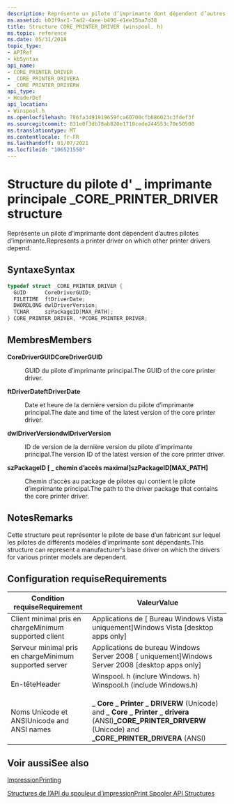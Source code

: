 ```yaml
---
description: Représente un pilote d’imprimante dont dépendent d’autres pilotes d’imprimante.
ms.assetid: b03f9ac1-7ad2-4aee-b496-e1ee15ba7d38
title: Structure CORE_PRINTER_DRIVER (winspool. h)
ms.topic: reference
ms.date: 05/31/2018
topic_type:
- APIRef
- kbSyntax
api_name:
- CORE_PRINTER_DRIVER
- _CORE_PRINTER_DRIVERA
- _CORE_PRINTER_DRIVERW
api_type:
- HeaderDef
api_location:
- Winspool.h
ms.openlocfilehash: 786fa3491919659fca60700cfb086023c3fdef3f
ms.sourcegitcommit: 831e8f3db78ab820e1710cede244553c70e50500
ms.translationtype: MT
ms.contentlocale: fr-FR
ms.lasthandoff: 01/07/2021
ms.locfileid: "106521558"
---
```

# <a name="core_printer_driver-structure"></a><span data-ttu-id="db81c-103">Structure du pilote d' \_ imprimante principale \_</span><span class="sxs-lookup"><span data-stu-id="db81c-103">CORE\_PRINTER\_DRIVER structure</span></span>

<span data-ttu-id="db81c-104">Représente un pilote d’imprimante dont dépendent d’autres pilotes d’imprimante.</span><span class="sxs-lookup"><span data-stu-id="db81c-104">Represents a printer driver on which other printer drivers depend.</span></span>

## <a name="syntax"></a><span data-ttu-id="db81c-105">Syntaxe</span><span class="sxs-lookup"><span data-stu-id="db81c-105">Syntax</span></span>


```C++
typedef struct _CORE_PRINTER_DRIVER {
  GUID      CoreDriverGUID;
  FILETIME  ftDriverDate;
  DWORDLONG dwlDriverVersion;
  TCHAR     szPackageID[MAX_PATH];
} CORE_PRINTER_DRIVER, *PCORE_PRINTER_DRIVER;
```



## <a name="members"></a><span data-ttu-id="db81c-106">Membres</span><span class="sxs-lookup"><span data-stu-id="db81c-106">Members</span></span>

<dl> <dt>

<span data-ttu-id="db81c-107">**CoreDriverGUID**</span><span class="sxs-lookup"><span data-stu-id="db81c-107">**CoreDriverGUID**</span></span>
</dt> <dd>

<span data-ttu-id="db81c-108">GUID du pilote d’imprimante principal.</span><span class="sxs-lookup"><span data-stu-id="db81c-108">The GUID of the core printer driver.</span></span>

</dd> <dt>

<span data-ttu-id="db81c-109">**ftDriverDate**</span><span class="sxs-lookup"><span data-stu-id="db81c-109">**ftDriverDate**</span></span>
</dt> <dd>

<span data-ttu-id="db81c-110">Date et heure de la dernière version du pilote d’imprimante principal.</span><span class="sxs-lookup"><span data-stu-id="db81c-110">The date and time of the latest version of the core printer driver.</span></span>

</dd> <dt>

<span data-ttu-id="db81c-111">**dwlDriverVersion**</span><span class="sxs-lookup"><span data-stu-id="db81c-111">**dwlDriverVersion**</span></span>
</dt> <dd>

<span data-ttu-id="db81c-112">ID de version de la dernière version du pilote d’imprimante principal.</span><span class="sxs-lookup"><span data-stu-id="db81c-112">The version ID of the latest version of the core printer driver.</span></span>

</dd> <dt>

<span data-ttu-id="db81c-113">**szPackageID \[ \_ chemin d’accès maximal\]**</span><span class="sxs-lookup"><span data-stu-id="db81c-113">**szPackageID\[MAX\_PATH\]**</span></span>
</dt> <dd>

<span data-ttu-id="db81c-114">Chemin d’accès au package de pilotes qui contient le pilote d’imprimante principal.</span><span class="sxs-lookup"><span data-stu-id="db81c-114">The path to the driver package that contains the core printer driver.</span></span>

</dd> </dl>

## <a name="remarks"></a><span data-ttu-id="db81c-115">Notes</span><span class="sxs-lookup"><span data-stu-id="db81c-115">Remarks</span></span>

<span data-ttu-id="db81c-116">Cette structure peut représenter le pilote de base d’un fabricant sur lequel les pilotes de différents modèles d’imprimante sont dépendants.</span><span class="sxs-lookup"><span data-stu-id="db81c-116">This structure can represent a manufacturer's base driver on which the drivers for various printer models are dependent.</span></span>

## <a name="requirements"></a><span data-ttu-id="db81c-117">Configuration requise</span><span class="sxs-lookup"><span data-stu-id="db81c-117">Requirements</span></span>



| <span data-ttu-id="db81c-118">Condition requise</span><span class="sxs-lookup"><span data-stu-id="db81c-118">Requirement</span></span> | <span data-ttu-id="db81c-119">Valeur</span><span class="sxs-lookup"><span data-stu-id="db81c-119">Value</span></span> |
|-------------------------------------|-----------------------------------------------------------------------------------------------------------|
| <span data-ttu-id="db81c-120">Client minimal pris en charge</span><span class="sxs-lookup"><span data-stu-id="db81c-120">Minimum supported client</span></span><br/> | <span data-ttu-id="db81c-121">Applications de \[ Bureau Windows Vista uniquement\]</span><span class="sxs-lookup"><span data-stu-id="db81c-121">Windows Vista \[desktop apps only\]</span></span><br/>                                                            |
| <span data-ttu-id="db81c-122">Serveur minimal pris en charge</span><span class="sxs-lookup"><span data-stu-id="db81c-122">Minimum supported server</span></span><br/> | <span data-ttu-id="db81c-123">Applications de bureau Windows Server 2008 \[ uniquement\]</span><span class="sxs-lookup"><span data-stu-id="db81c-123">Windows Server 2008 \[desktop apps only\]</span></span><br/>                                                      |
| <span data-ttu-id="db81c-124">En-tête</span><span class="sxs-lookup"><span data-stu-id="db81c-124">Header</span></span><br/>                   | <dl> <span data-ttu-id="db81c-125"><dt>Winspool. h (inclure Windows. h)</dt></span><span class="sxs-lookup"><span data-stu-id="db81c-125"><dt>Winspool.h (include Windows.h)</dt></span></span> </dl> |
| <span data-ttu-id="db81c-126">Noms Unicode et ANSI</span><span class="sxs-lookup"><span data-stu-id="db81c-126">Unicode and ANSI names</span></span><br/>   | <span data-ttu-id="db81c-127">**\_ Core \_ Printer \_ DRIVERW** (Unicode) and **\_ Core \_ Printer \_ drivera** (ANSI)</span><span class="sxs-lookup"><span data-stu-id="db81c-127">**\_CORE\_PRINTER\_DRIVERW** (Unicode) and **\_CORE\_PRINTER\_DRIVERA** (ANSI)</span></span><br/>                 |



## <a name="see-also"></a><span data-ttu-id="db81c-128">Voir aussi</span><span class="sxs-lookup"><span data-stu-id="db81c-128">See also</span></span>

<dl> <dt>

[<span data-ttu-id="db81c-129">Impression</span><span class="sxs-lookup"><span data-stu-id="db81c-129">Printing</span></span>](printdocs-printing.md)
</dt> <dt>

[<span data-ttu-id="db81c-130">Structures de l’API du spouleur d’impression</span><span class="sxs-lookup"><span data-stu-id="db81c-130">Print Spooler API Structures</span></span>](printing-and-print-spooler-structures.md)
</dt> </dl>

 

 





